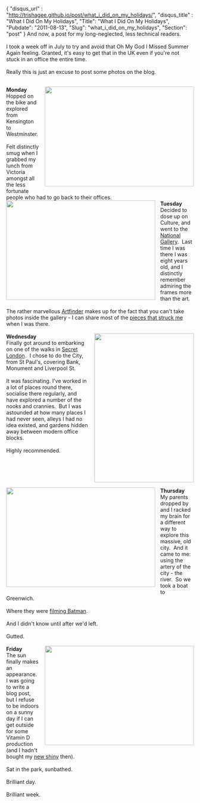 {
 "disqus_url" : "http://trishagee.github.io/post/what_i_did_on_my_holidays/",
 "disqus_title" : "What I Did On My Holidays",
 "Title": "What I Did On My Holidays",
 "Pubdate": "2011-08-13",
 "Slug": "what_i_did_on_my_holidays",
 "Section": "post"
}
And now, a post for my long-neglected, less technical readers.<br /><br />I took a week off in July to try and avoid that Oh My God I Missed Summer Again feeling.  Granted, it's easy to get that in the UK even if you're not stuck in an office the entire time.<br /><br />Really this is just an excuse to post some photos on the blog.<br /><br /><div class="separator" style="clear: both; text-align: center;"><a href="http://1.bp.blogspot.com/-mOMqqFVCFi8/TkY2yVOPIiI/AAAAAAAAIJs/5vZHMmyqubk/s1600/Embankment.jpg" imageanchor="1" style="clear: right; float: right; margin-bottom: 1em; margin-left: 1em;"><img border="0" height="268" src="http://1.bp.blogspot.com/-mOMqqFVCFi8/TkY2yVOPIiI/AAAAAAAAIJs/5vZHMmyqubk/s400/Embankment.jpg" width="400" /></a></div><b>Monday</b><br />Hopped on the bike and explored from Kensington to Westminster.<br /><br />Felt distinctly smug when I grabbed my lunch from Victoria amongst all the less fortunate people who had to go back to their offices.<br /><div class="separator" style="clear: both; text-align: center;"><a href="http://3.bp.blogspot.com/-WxvvRy0iE9w/TkY3P8gtp_I/AAAAAAAAIJw/qXE_1DbSUV4/s1600/Gull.jpg" imageanchor="1" style="clear: left; float: left; margin-bottom: 1em; margin-right: 1em;"><img border="0" height="267" src="http://3.bp.blogspot.com/-WxvvRy0iE9w/TkY3P8gtp_I/AAAAAAAAIJw/qXE_1DbSUV4/s400/Gull.jpg" width="400" /></a></div><b>Tuesday</b><br />Decided to dose up on Culture, and went to the <a href="http://www.nationalgallery.org.uk/">National Gallery</a>. &nbsp;Last time I was there I was eight years old, and I distinctly remember admiring the frames more than the art.<br /><br />The rather&nbsp;marvellous&nbsp;<a href="http://www.artfinder.com/">Artfinder</a> makes up for the fact that you can't take photos inside the gallery - I can share most of the <a href="http://www.artfinder.com/user/4229/collection/tuesday/public/">pieces that struck me</a> when I was there.<br /><br /><div class="separator" style="clear: both; text-align: center;"><a href="http://3.bp.blogspot.com/-THH2_9dBQL8/TkY6P5ka5zI/AAAAAAAAIJ0/IHCur57_naA/s1600/Secret.jpg" imageanchor="1" style="clear: right; float: right; margin-bottom: 1em; margin-left: 1em;"><img border="0" height="400" src="http://3.bp.blogspot.com/-THH2_9dBQL8/TkY6P5ka5zI/AAAAAAAAIJ0/IHCur57_naA/s400/Secret.jpg" width="267" /></a></div><b>Wednesday</b><br />Finally got around to embarking on one of the walks in <a href="http://www.amazon.com/Secret-London-Exploring-Original-Unusual/dp/1566566363?ie=UTF8&amp;tag=trissramb-20&amp;link_code=btl&amp;camp=213689&amp;creative=392969" target="_blank">Secret London</a><img alt="" border="0" height="1" src="http://www.assoc-amazon.com/e/ir?t=trissramb-20&amp;l=btl&amp;camp=213689&amp;creative=392969&amp;o=1&amp;a=1566566363" style="border: none !important; margin: 0px !important; padding: 0px !important;" width="1" />. &nbsp;I chose to do the City, from St Paul's, covering Bank, Monument and Liverpool St.<br /><br />It was&nbsp;fascinating. I've worked in a lot of places round there, socialise there regularly, and have explored a number of the nooks and crannies. &nbsp;But I was astounded at how many places I had never seen, alleys I had no idea existed, and gardens hidden away between modern office blocks.<br /><br />Highly recommended.<br /><br /><br /><div class="separator" style="clear: both; text-align: center;"><a href="http://3.bp.blogspot.com/-WyWhmBr0Ay8/TkY7VjTQQRI/AAAAAAAAIJ4/5TJmXfQ_644/s1600/LondonBridge.jpg" imageanchor="1" style="clear: left; float: left; margin-bottom: 1em; margin-right: 1em;"><img border="0" height="267" src="http://3.bp.blogspot.com/-WyWhmBr0Ay8/TkY7VjTQQRI/AAAAAAAAIJ4/5TJmXfQ_644/s400/LondonBridge.jpg" width="400" /></a></div><b>Thursday</b><br />My parents dropped by and I racked my brain for a different way to explore this massive, old city. &nbsp;And it came to me: using the artery of the city - the river. &nbsp;So we took a boat to Greenwich.<br /><br />Where they were <a href="http://www.wharf.co.uk/2011/07/batman-filming-in-greenwich.html">filming Batman</a>.<br /><br />And I didn't know until after we'd left.<br /><br />Gutted.<br /><br /><div class="separator" style="clear: both; text-align: center;"><a href="http://1.bp.blogspot.com/-WTSxxolJIlg/TkY7vahoneI/AAAAAAAAIJ8/VIteMVNt6Uo/s1600/Sky.jpg" imageanchor="1" style="clear: right; float: right; margin-bottom: 1em; margin-left: 1em;"><img border="0" height="267" src="http://1.bp.blogspot.com/-WTSxxolJIlg/TkY7vahoneI/AAAAAAAAIJ8/VIteMVNt6Uo/s400/Sky.jpg" width="400" /></a></div><b>Friday</b><br />The sun finally makes an appearance. I was going to write a blog post, but I refuse to be indoors on a sunny day if I can get outside for some Vitamin D production (and I hadn't bought my <a href="http://store.apple.com/uk/browse/home/shop_mac/family/macbook_air">new shiny</a> then).<br /><br />Sat in the park, sunbathed. <br /><br />Brilliant day.<br /><br />Brilliant week.<br /><br /><br />
